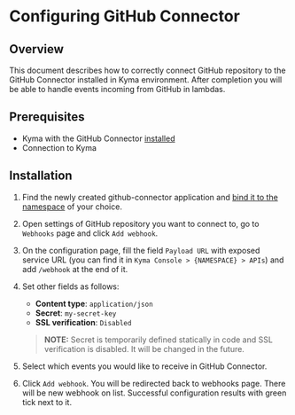 # Configuring GitHub Connector

## Overview

This document describes how to correctly connect GitHub repository to the GitHub Connector installed in Kyma environment. After completion you will be able to handle events incoming from GitHub in lambdas.

## Prerequisites

- Kyma with the GitHub Connector [installed](/docs/github-connector/installation.md)
- Connection to Kyma

## Installation

1. Find the newly created github-connector application and [bind it to the namespace](https://kyma-project.io/docs/components/application-connector/#tutorials-bind-an-application-to-a-namespace) of your choice.
2. Open settings of GitHub repository you want to connect to, go to `Webhooks` page and click `Add webhook`.
3. On the configuration page, fill the field `Payload URL` with exposed service URL (you can find it in `Kyma Console > {NAMESPACE} > APIs`) and add `/webhook` at the end of it.
4. Set other fields as follows:

    - **Content type**: `application/json`
    - **Secret**: `my-secret-key`
    - **SSL verification**: `Disabled`

    >**NOTE:** Secret is temporarily defined statically in code and SSL verification is disabled. It will be changed in the future.

5. Select which events you would like to receive in GitHub Connector.
6. Click `Add webhook`. You will be redirected back to webhooks page. There will be new webhook on list. Successful configuration results with green tick next to it.
